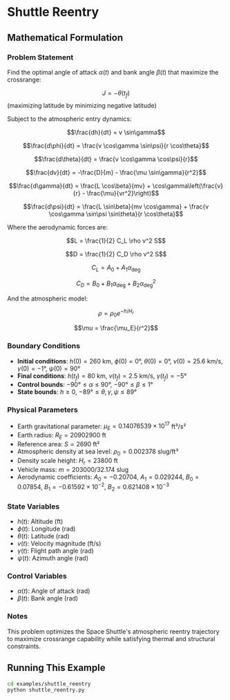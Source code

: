 # Shuttle Reentry

## Mathematical Formulation

### Problem Statement

Find the optimal angle of attack $\alpha(t)$ and bank angle $\beta(t)$ that maximize the crossrange:

$$J = -\theta(t_f)$$ (maximizing latitude by minimizing negative latitude)

Subject to the atmospheric entry dynamics:

$$\frac{dh}{dt} = v \sin\gamma$$

$$\frac{d\phi}{dt} = \frac{v \cos\gamma \sin\psi}{r \cos\theta}$$

$$\frac{d\theta}{dt} = \frac{v \cos\gamma \cos\psi}{r}$$

$$\frac{dv}{dt} = -\frac{D}{m} - \frac{\mu \sin\gamma}{r^2}$$

$$\frac{d\gamma}{dt} = \frac{L \cos\beta}{mv} + \cos\gamma\left(\frac{v}{r} - \frac{\mu}{vr^2}\right)$$

$$\frac{d\psi}{dt} = \frac{L \sin\beta}{mv \cos\gamma} + \frac{v \cos\gamma \sin\psi \sin\theta}{r \cos\theta}$$

Where the aerodynamic forces are:

$$L = \frac{1}{2} C_L \rho v^2 S$$

$$D = \frac{1}{2} C_D \rho v^2 S$$

$$C_L = A_0 + A_1 \alpha_{\deg}$$

$$C_D = B_0 + B_1 \alpha_{\deg} + B_2 \alpha_{\deg}^2$$

And the atmospheric model:

$$\rho = \rho_0 e^{-h/H_r}$$

$$\mu = \frac{\mu_E}{r^2}$$

### Boundary Conditions

- **Initial conditions**: $h(0) = 260$ km, $\phi(0) = 0°$, $\theta(0) = 0°$, $v(0) = 25.6$ km/s, $\gamma(0) = -1°$, $\psi(0) = 90°$
- **Final conditions**: $h(t_f) = 80$ km, $v(t_f) = 2.5$ km/s, $\gamma(t_f) = -5°$
- **Control bounds**: $-90° \leq \alpha \leq 90°$, $-90° \leq \beta \leq 1°$
- **State bounds**: $h \geq 0$, $-89° \leq \theta, \gamma, \psi \leq 89°$

### Physical Parameters

- Earth gravitational parameter: $\mu_E = 0.14076539 \times 10^{17}$ ft³/s²
- Earth radius: $R_E = 20902900$ ft
- Reference area: $S = 2690$ ft²
- Atmospheric density at sea level: $\rho_0 = 0.002378$ slug/ft³
- Density scale height: $H_r = 23800$ ft
- Vehicle mass: $m = 203000/32.174$ slug
- Aerodynamic coefficients: $A_0 = -0.20704$, $A_1 = 0.029244$, $B_0 = 0.07854$, $B_1 = -0.61592 \times 10^{-2}$, $B_2 = 0.621408 \times 10^{-3}$

### State Variables

- $h(t)$: Altitude (ft)
- $\phi(t)$: Longitude (rad)
- $\theta(t)$: Latitude (rad)
- $v(t)$: Velocity magnitude (ft/s)
- $\gamma(t)$: Flight path angle (rad)
- $\psi(t)$: Azimuth angle (rad)

### Control Variables

- $\alpha(t)$: Angle of attack (rad)
- $\beta(t)$: Bank angle (rad)

### Notes

This problem optimizes the Space Shuttle's atmospheric reentry trajectory to maximize crossrange capability while satisfying thermal and structural constraints.

## Running This Example

```bash
cd examples/shuttle_reentry
python shuttle_reentry.py
```
